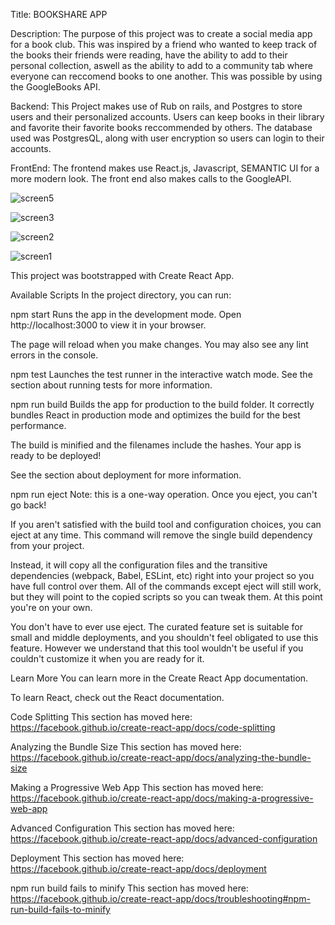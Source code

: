 Title: BOOKSHARE APP 

Description: The purpose of this project was to create a social media app for a book club. This was inspired by a friend who wanted to keep track of the books their friends were reading, have the ability to add to their personal collection, aswell as the ability to add to a community tab where everyone can reccomend books to one another. This was possible by using the GoogleBooks API. 

Backend: 
This Project makes use of Rub on rails, and Postgres to store users and their personalized accounts. Users can keep books in their library and favorite their favorite books reccommended by others. The database used was PostgresQL, along with user encryption so users can login to their accounts. 

FrontEnd: The frontend makes use React.js, Javascript, SEMANTIC UI for a more modern look. The front end also makes calls to the GoogleAPI. 





![screen5](https://user-images.githubusercontent.com/101286379/226991952-730cf95e-d82b-41ae-ac46-b1f8227b48b4.png)



![screen3](https://user-images.githubusercontent.com/101286379/226991999-773648e8-b999-4bed-86f8-8fceaace41b4.png)


![screen2](https://user-images.githubusercontent.com/101286379/226992110-30992921-9cf8-4297-9aae-98bb06f9646c.png)

![screen1](https://user-images.githubusercontent.com/101286379/226992192-137938ad-45b8-4736-9fe6-8c55f60ccfa0.png)


This project was bootstrapped with Create React App.

Available Scripts
In the project directory, you can run:

npm start
Runs the app in the development mode.
Open http://localhost:3000 to view it in your browser.

The page will reload when you make changes.
You may also see any lint errors in the console.

npm test
Launches the test runner in the interactive watch mode.
See the section about running tests for more information.

npm run build
Builds the app for production to the build folder.
It correctly bundles React in production mode and optimizes the build for the best performance.

The build is minified and the filenames include the hashes.
Your app is ready to be deployed!

See the section about deployment for more information.

npm run eject
Note: this is a one-way operation. Once you eject, you can't go back!

If you aren't satisfied with the build tool and configuration choices, you can eject at any time. This command will remove the single build dependency from your project.

Instead, it will copy all the configuration files and the transitive dependencies (webpack, Babel, ESLint, etc) right into your project so you have full control over them. All of the commands except eject will still work, but they will point to the copied scripts so you can tweak them. At this point you're on your own.

You don't have to ever use eject. The curated feature set is suitable for small and middle deployments, and you shouldn't feel obligated to use this feature. However we understand that this tool wouldn't be useful if you couldn't customize it when you are ready for it.

Learn More
You can learn more in the Create React App documentation.

To learn React, check out the React documentation.

Code Splitting
This section has moved here: https://facebook.github.io/create-react-app/docs/code-splitting

Analyzing the Bundle Size
This section has moved here: https://facebook.github.io/create-react-app/docs/analyzing-the-bundle-size

Making a Progressive Web App
This section has moved here: https://facebook.github.io/create-react-app/docs/making-a-progressive-web-app

Advanced Configuration
This section has moved here: https://facebook.github.io/create-react-app/docs/advanced-configuration

Deployment
This section has moved here: https://facebook.github.io/create-react-app/docs/deployment

npm run build fails to minify
This section has moved here: https://facebook.github.io/create-react-app/docs/troubleshooting#npm-run-build-fails-to-minify

